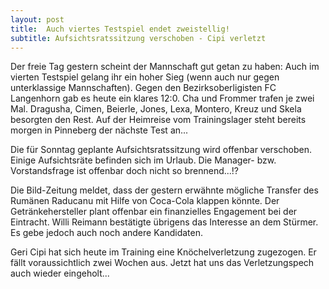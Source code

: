 ```yaml
---
layout: post
title:  Auch viertes Testspiel endet zweistellig!
subtitle: Aufsichtsratssitzung verschoben - Cipi verletzt
---
```


Der freie Tag gestern scheint der Mannschaft gut getan zu haben: Auch im vierten Testspiel gelang ihr ein hoher Sieg (wenn auch nur gegen unterklassige Mannschaften). Gegen den Bezirksoberligisten FC Langenhorn gab es heute ein klares 12:0. Cha und Frommer trafen je zwei Mal. Dragusha, Cimen, Beierle, Jones, Lexa, Montero, Kreuz und Skela besorgten den Rest. Auf der Heimreise vom Trainingslager steht bereits morgen in Pinneberg der nächste Test an...

Die für Sonntag geplante Aufsichtsratssitzung wird offenbar verschoben. Einige Aufsichtsräte befinden sich im Urlaub. Die Manager- bzw. Vorstandsfrage ist offenbar doch nicht so brennend...!?

Die Bild-Zeitung meldet, dass der gestern erwähnte mögliche Transfer des Rumänen Raducanu mit Hilfe von Coca-Cola klappen könnte. Der Getränkehersteller plant offenbar ein finanzielles Engagement bei der Eintracht. Willi Reimann bestätigte übrigens das Interesse an dem Stürmer. Es gebe jedoch auch noch andere Kandidaten.

Geri Cipi hat sich heute im Training eine Knöchelverletzung zugezogen. Er fällt voraussichtlich zwei Wochen aus. Jetzt hat uns das Verletzungspech auch wieder eingeholt...
